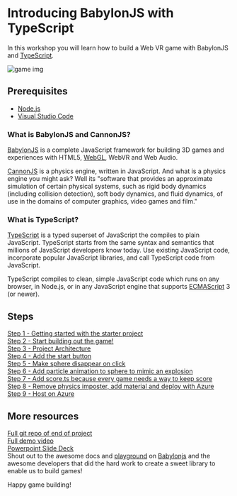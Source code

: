 
# Introducing BabylonJS with TypeScript

In this workshop you will learn how to build a Web VR game with BabylonJS and [TypeScript](https://typescriptlang.org).

![game img](https://imgur.com/bvJslJf.jpg)

## Prerequisites

- [Node.js](https://nodejs.org/en/download/)
- [Visual Studio Code](https://code.visualstudio.com/download?WT.mc_id=devto-blog-casiljan)

### What is BabylonJS and CannonJS?

[BabylonJS](https://www.babylonjs.com/) is a complete JavaScript framework for building 3D games and experiences with HTML5, [WebGL](https://en.wikipedia.org/wiki/WebGL), WebVR and Web Audio.

[CannonJS](http://www.cannonjs.org/) is a physics engine, written in JavaScript. And what is a physics engine you might ask? Well its "software that provides an approximate simulation of certain physical systems, such as rigid body dynamics (including collision detection), soft body dynamics, and fluid dynamics, of use in the domains of computer graphics, video games and film."

### What is TypeScript?

[TypeScript](https://www.typescriptlang.org/) is a typed superset of JavaScript the compiles to plain JavaScript. TypeScript starts from the same syntax and semantics that millions of JavaScript developers know today. Use existing JavaScript code, incorporate popular JavaScript libraries, and call TypeScript code from JavaScript.

TypeScript compiles to clean, simple JavaScript code which runs on any browser, in Node.js, or in any JavaScript engine that supports [ECMAScript](https://en.wikipedia.org/wiki/ECMAScript) 3 (or newer).

## Steps
[Step 1 - Getting started with the starter project](step1.md) </br>
[Step 2 - Start building out the game!](step2.md)</br>
[Step 3 - Project Architecture](step3.md)</br>
[Step 4 - Add the start button](step4.md)</br>
[Step 5 - Make sphere disappear on click](step5.md)</br>
[Step 6 - Add particle animation to sphere to mimic an explosion](step6.md)</br>
[Step 7 - Add score.ts because every game needs a way to keep score](step7.md)</br>
[Step 8 - Remove physics imposter, add material and deploy with Azure](step8.md)</br>
[Step 9 - Host on Azure](step9.md)

## More resources

[Full git repo of end of project](https://github.com/cassieview/WebVR-ExploadingSpheres-Babylonjs)</br>
[Full demo video](https://youtu.be/ENdeAFUpxNc)</br>
[Powerpoint Slide Deck](https://webvrgamesphere.blob.core.windows.net/slidedeck/BabylonjsPresentation.pptx)</br>
Shout out to the awesome docs and [playground](https://doc.babylonjs.com/examples/) on [Babylonjs](https://babylonjs.com) and the awesome developers that did the hard work to create a sweet library to enable us to build games!

Happy game building!